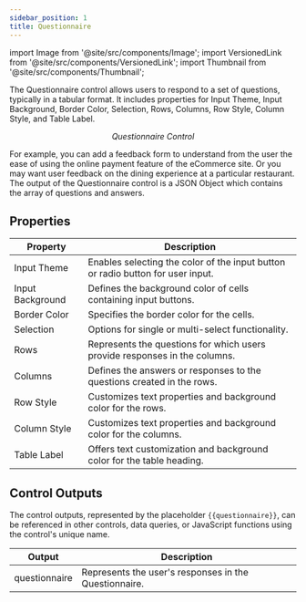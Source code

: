 ```yaml
---
sidebar_position: 1
title: Questionnaire
---
```


import Image from '@site/src/components/Image';
import VersionedLink from '@site/src/components/VersionedLink';
import Thumbnail from '@site/src/components/Thumbnail';

The Questionnaire control allows users to respond to a set of questions, typically in a tabular format. It includes properties for Input Theme, Input Background, Border Color, Selection, Rows, Columns, Row Style, Column Style, and Table Label.

<figure>
  <Thumbnail src="/img/reference/controls/questionnaire/preview.png" alt="Questionnaire Control" />
  <figcaption align="center"><i>Questionnaire Control</i></figcaption>
</figure>

For example, you can add a feedback form to understand from the user the ease of using the online payment feature of the eCommerce site. Or you may want user feedback on the dining experience at a particular restaurant. The output of the Questionnaire control is a JSON Object which contains the array of questions and answers.

## Properties

| Property           | Description                                                                     |
|--------------------|---------------------------------------------------------------------------------|
| Input Theme        | Enables selecting the color of the input button or radio button for user input. |
| Input Background   | Defines the background color of cells containing input buttons.                |
| Border Color       | Specifies the border color for the cells.                                      |
| Selection          | Options for single or multi-select functionality.                               |
| Rows               | Represents the questions for which users provide responses in the columns.    |
| Columns            | Defines the answers or responses to the questions created in the rows.        |
| Row Style          | Customizes text properties and background color for the rows.                  |
| Column Style       | Customizes text properties and background color for the columns.               |
| Table Label        | Offers text customization and background color for the table heading.          |

## Control Outputs

The control outputs, represented by the placeholder `{{questionnaire}}`, can be referenced in other controls, data queries, or JavaScript functions using the control's unique name.

| Output               | Description                                            |
|----------------------|--------------------------------------------------------|
| questionnaire        | Represents the user's responses in the Questionnaire.  |
